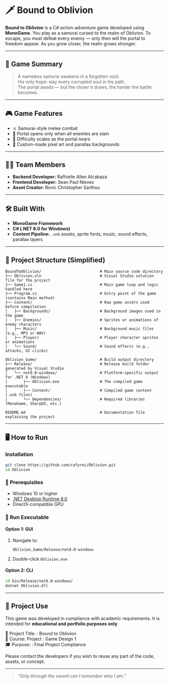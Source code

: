 # 🗡️ Bound to Oblivion

**Bound to Oblivion** is a C# action-adventure game developed using **MonoGame**. You play as a samurai cursed to the realm of Oblivion. To escape, you must defeat every enemy — only then will the portal to freedom appear. As you grow closer, the realm grows stronger.

---

## 🧩 Game Summary

> A nameless samurai awakens in a forgotten void.  
> His only hope: slay every corrupted soul in his path.  
> The portal awaits — but the closer it draws, the harder the battle becomes.

---

## 🎮 Game Features

- ⚔️ Samurai-style melee combat  
- 🧠 Portal opens only when all enemies are slain  
- 🌌 Difficulty scales as the portal nears  
- 🎨 Custom-made pixel art and parallax backgrounds  

---

## 🧑‍💻 Team Members

- **Backend Developer:** Rafhielle Allen Alcabaza  
- **Frontend Developer:** Sean Paul Nieves  
- **Asset Creator:** Rovic Christopher Sarthou  

---

## 🛠️ Built With

- **MonoGame Framework**
- **C# (.NET 8.0 for Windows)**
- **Content Pipeline:** `.xnb` assets, sprite fonts, music, sound effects, parallax layers

---

## 📁 Project Structure (Simplified)

```
BoundToOblivion/                          # Main source code directory
├── Oblivion.sln                          # Visual Studio solution file for the project
├── Game1.cs                              # Main game loop and logic handled here
├── Program.cs                            # Entry point of the game (contains Main method)
├── Content/                              # Raw game assets used before compilation
│   ├── Backgrounds/                      # Background images used in the game
│   ├── Enemies/                          # Sprites or animations of enemy characters
│   ├── Music/                            # Background music files (e.g., MP3 or WAV)
│   ├── Player/                           # Player character sprites or animations
│   └── Sound/                            # Sound effects (e.g., attacks, UI clicks)

Oblivion_Game/                            # Build output directory
├── Release/                              # Release build folder generated by Visual Studio
│   └── net8.0-windows/                   # Platform-specific output for .NET 8 (Windows)
│       ├── Oblivion.exe                  # The compiled game executable
│       ├── Content/                      # Compiled game content (.xnb files)
│       └── Dependencies/                 # Required libraries (MonoGame, SharpDX, etc.)

README.md                                 # Documentation file explaining the project

```

---

## 🖥️ How to Run
### Installation

```bash
git clone https://github.com/cafyrei/Oblivion.git
cd Oblivion
```


### 🔧 Prerequisites

- Windows 10 or higher  
- [.NET Desktop Runtime 8.0](https://dotnet.microsoft.com/en-us/download/dotnet/8.0)  
- DirectX-compatible GPU  

### 🚀 Run Executable

#### Option 1: GUI
1. Navigate to:
   ```
   Oblivion_Game/Release/net8.0-windows
   ```
2. Double-click `Oblivion.exe`

#### Option 2: CLI
```bash
cd bin/Release/net8.0-windows/
dotnet Oblivion.dll
```

---

## 📜 Project Use

This game was developed in compliance with academic requirements. It is intended for **educational and portfolio purposes only**.

📘 Project Title: : Bound to Oblivion  
📌 Course: Project : Game Design 1  
🎓 Purpose: : Final Project Compliance

Please contact the developers if you wish to reuse any part of the code, assets, or concept.



---

> _“Only through the sword can I remember who I am.”_

